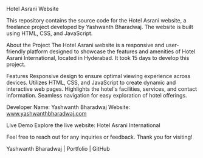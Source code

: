 Hotel Asrani Website

This repository contains the source code for the Hotel Asrani website, a freelance project developed by Yashwanth Bharadwaj. The website is built using HTML, CSS, and JavaScript.

About the Project
The Hotel Asrani website is a responsive and user-friendly platform designed to showcase the features and amenities of Hotel Asrani International, located in Hyderabad. It took 15 days to develop this project.

Features
Responsive design to ensure optimal viewing experience across devices.
Utilizes HTML, CSS, and JavaScript to create dynamic and interactive web pages.
Highlights the hotel's facilities, services, and contact information.
Seamless navigation for easy exploration of hotel offerings.

Developer
Name: Yashwanth Bharadwaj
Website: www.yashwanthbharadwaj.com

Live Demo
Explore the live website: Hotel Asrani International

Feel free to reach out for any inquiries or feedback. Thank you for visiting!

Yashwanth Bharadwaj | Portfolio | GitHub
